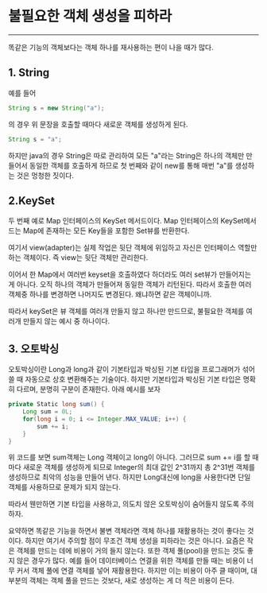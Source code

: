 # 불필요한 객체 생성을 피하라
---
똑같은 기능의 객체보다는 객체 하나를 재사용하는 편이 나을 때가 많다.
## 1. String
예를 들어
```java
String s = new String("a");
```
의 경우 위 문장을 호출할 때마다 새로운 객체를 생성하게 된다.
```java
String s = "a";
```
하지만 java의 경우 String은 따로 관리하여 모든 "a"라는 String은 하나의 객체만 만들어서 동일한 객체를 호출하게 하므로 첫 번째와 같이 new를 통해 매번 "a"를 생성하는 것은 멍청한 짓이다.

## 2.KeySet
두 번째 예로 Map 인터페이스의 KeySet 메서드이다.
Map 인터페이스의 KeySet메서드는 Map에 존재하는 모든 Key들을 포함한 Set뷰를 반환한다. 

여기서 view(adapter)는 실제 작업은 뒷단 객체에 위임하고 자신은 인터페이스 역할만 하는 객체이다. 즉 view는 뒷단 객체만 관리한다.

이어서 한 Map에서 여러번 keyset을 호출하였다 하더라도 여러 set뷰가 만들어지는 게 아니다. 오직 하나의 객체가 만들어져 동일한 객체가 리턴된다. 따라서 호출한 여러 객체중 하나를 변경하면 나머지도 변경된다. 왜냐하면 같은 객체이니까.

따라서 keySet은 뷰 객체를 여러개 만들지 않고 하나만 만드므로, 불필요한 객체를 여러개 만들지 않는 예시 중 하나이다.
## 3. 오토박싱
오토박싱이란 Long과 long과 같이 기본타입과 박싱된 기본 타입을 프로그래머가 섞어 쓸 때 자동으로 상호 변환해주는 기술이다. 
하지만 기본타입과 박싱된 기본 타입은 명확히 다르며, 분명히 구분이 존재한다.
아래 예시를 보자
```java
private Static long sum() {
	Long sum = 0L;
	for(long i = 0; i <= Integer.MAX_VALUE; i++) {
		sum += i;
	}
}
```
위 코드를 보면 sum객체는 Long 객체이고 long이 아니다. 
그러므로 sum += i를 할 때마다 새로운 객체를 생성하게 되므로 Integer의 최대 값인 2^31까지 총 2^31번 객체를 생성하므로 최악의 성능을 만들어 낸다.
하지만 Long대신에 long을 사용한다면 단일 객체를 사용하므로 문제가 되지 않는다.

따라서 웬만하면 기본 타입을 사용하고, 의도치 않은 오토박싱이 숨어들지 않도록 주의하자.


요약하면 똑같은 기능을 하면서 불변 객체라면 객체 하나를 재활용하는 것이 좋다는 것이다.
하지만 여기서 주의할 점이 무조건 객체 생성을 피하라는 것은 아니다. 요즘은 작은 객체를 만드는 데에 비용이 거의 들지 않는다.
또한 객체 풀(pool)을 만드는 것도 좋지 않은 경우가 많다. 예를 들어 데이터베이스 연결을 위한 객체를 만들 때는 비용이 너무 커서 객체 풀에 연결 객체를 넣어 재활용한다.
하지만 이는 비용이 아주 클 때이며, 대부분의 객체는 객체 풀을 만드는 것보다, 새로 생성하는 게 더 적은 비용이 든다.
